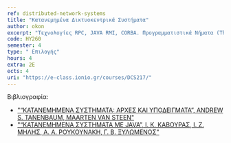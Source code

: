 ```yaml
---
ref: distributed-network-systems
title: "Κατανεμημένα Δικτυοκεντρικά Συστήματα"
author: okon
excerpt: "Τεχνολογίες RPC, JAVA RMI, CORBA. Προγραμματιστικά Νήματα (Threads), Συγχρονισμός (Synchronization). Κατανεμημένη επεξεργασία από την σκοπιά του λογισμικού συστημάτων. Middleware επικοινωνιών, απομακρυσμένη κλήση διαδικασιών, απομακρυσμένη ενεργοποίηση μεθόδων και εξαναγκασμένη εκπομπή, υποστήριξη λειτουργικών συστημάτων, κατανεμημένα συστήματα αρχείων, κατανεμημένη διαχείριση δοσοληψιών, εξισορρόπηση φόρτου, κατανεμημένες γλώσσες προγραμματισμού, ανοχή σε σφάλματα, θέματα κατανεμημένου χρονισμού και κατανεμημένους αλγορίθμους."
code: ΗΥ260
semester: 4
type: "	Επιλογής"
hours: 4
extra: 2Ε
ects: 4
uri: "https://e-class.ionio.gr/courses/DCS217/"
---
```



Βιβλιογραφία: 
  - ["“ΚΑΤΑΝΕΜΗΜΕΝΑ ΣΥΣΤΗΜΑΤΑ: ΑΡΧΕΣ ΚΑΙ ΥΠΟΔΕΙΓΜΑΤΑ”, ANDREW S. TANENBAUM, MAARTEN VAN STEEN" ](https://service.eudoxus.gr/search/#a/id:13777/0)
  - ["“ΚΑΤΑΝΕΜΗΜΕΝΑ ΣΥΣΤΗΜΑΤΑ ΜΕ JAVA”, Ι. Κ. ΚΑΒΟΥΡΑΣ, Ι. Ζ. ΜΗΛΗΣ, Α. Α. ΡΟΥΚΟΥΝΑΚΗ, Γ. Β. ΞΥΛΩΜΕΝΟΣ"](https://service.eudoxus.gr/search/#a/id:12533080/0)
